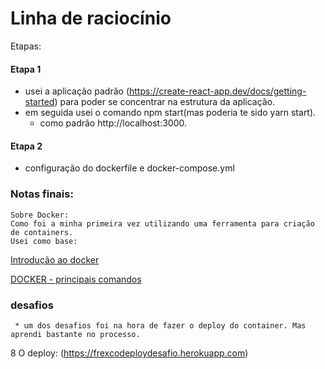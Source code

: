 # Linha de raciocínio
Etapas:
#### Etapa 1
 * usei a aplicação padrão (https://create-react-app.dev/docs/getting-started) para poder se concentrar na estrutura da aplicação.
 * em seguida usei o comando npm start(mas poderia te sido yarn start).
    * como padrão http://localhost:3000.

#### Etapa 2
 * configuração do dockerfile e docker-compose.yml

 ### Notas finais:

    Sobre Docker:
    Como foi a minha primeira vez utilizando uma ferramenta para criação de containers. 
    Usei como base: 
   [Introdução ao docker](https://blog.rocketseat.com.br/introducao-ao-docker-criando-um-servidor-web-com-node-js-e-subindo-para-o-container/)
    
   [DOCKER - principais comandos](https://blog.rocketseat.com.br/dockerfile-principais-comandos-para-criar-a-receita-da-imagem/)
    
 ### desafios
     * um dos desafios foi na hora de fazer o deploy do container. Mas aprendi bastante no processo.

  8 O deploy: (https://frexcodeploydesafio.herokuapp.com)

	
